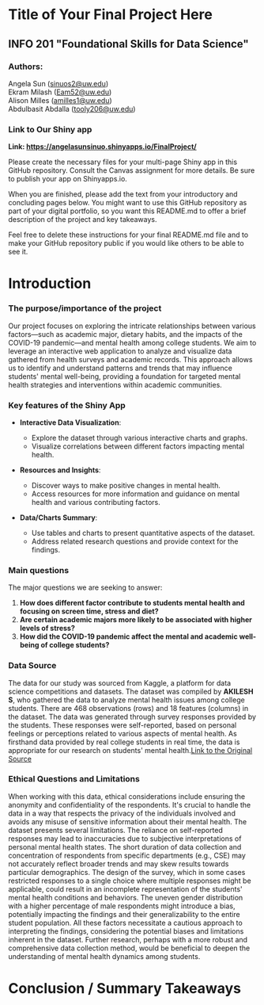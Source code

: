 # Title of Your Final Project Here 
## INFO 201 "Foundational Skills for Data Science"

### Authors:  
Angela Sun (sinuos2@uw.edu)  
Ekram Milash (Eam52@uw.edu)  
Alison Milles (amilles1@uw.edu)  
Abdulbasit Abdalla (tooly206@uw.edu) 

### Link to Our Shiny app
**Link: https://angelasunsinuo.shinyapps.io/FinalProject/**

Please create the necessary files for your multi-page Shiny app in this GitHub repository. Consult the Canvas assignment for more details. Be sure to publish your app on Shinyapps.io.

When you are finished, please add the text from your introductory and concluding pages below. You might want to use this GitHub repository as part of your digital portfolio, so you want this README.md to offer a brief description of the project and key takeaways.

Feel free to delete these instructions for your final README.md file and to make your GitHub repository public if you would like others to be able to see it. 

# Introduction

### The purpose/importance of the project
Our project focuses on exploring the intricate relationships between various factors—such as academic major, dietary habits, and the impacts of the COVID-19 pandemic—and mental health among college students. We aim to leverage an interactive web application to analyze and visualize data gathered from health surveys and academic records. This approach allows us to identify and understand patterns and trends that may influence students' mental well-being, providing a foundation for targeted mental health strategies and interventions within academic communities.

### Key features of the Shiny App
- **Interactive Data Visualization**: 
  - Explore the dataset through various interactive charts and graphs.
  - Visualize correlations between different factors impacting mental health.
  
- **Resources and Insights**: 
  - Discover ways to make positive changes in mental health.
  - Access resources for more information and guidance on mental health and various contributing factors.
  
- **Data/Charts Summary**: 
  - Use tables and charts to present quantitative aspects of the dataset.
  - Address related research questions and provide context for the findings.

### Main questions
The major questions we are seeking to answer:

1. **How does different factor contribute to students mental health and focusing on screen time, stress and diet?**
2. **Are certain academic majors more likely to be associated with higher levels of stress?**
3. **How did the COVID-19 pandemic affect the mental and academic well-being of college students?**

### Data Source
The data for our study was sourced from Kaggle, a platform for data science competitions and datasets. The dataset was compiled by **AKILESH S**, who gathered the data to analyze mental health issues among college students. There are 468 observations (rows) and 18 features (columns) in the dataset. The data was generated through survey responses provided by the students. These responses were self-reported, based on personal feelings or perceptions related to various aspects of mental health. As firsthand data provided by real college students in real time, the data is appropriate for our research on students' mental health.[Link to the Original Source](https://www.kaggle.com/datasets/akilesh23/student-mental-health-issues/data)

### Ethical Questions and Limitations
When working with this data, ethical considerations include ensuring the anonymity and confidentiality of the respondents. It's crucial to handle the data in a way that respects the privacy of the individuals involved and avoids any misuse of sensitive information about their mental health. The dataset presents several limitations. The reliance on self-reported responses may lead to inaccuracies due to subjective interpretations of personal mental health states. The short duration of data collection and concentration of respondents from specific departments (e.g., CSE) may not accurately reflect broader trends and may skew results towards particular demographics. The design of the survey, which in some cases restricted responses to a single choice where multiple responses might be applicable, could result in an incomplete representation of the students' mental health conditions and behaviors. The uneven gender distribution with a higher percentage of male respondents might introduce a bias, potentially impacting the findings and their generalizability to the entire student population. All these factors necessitate a cautious approach to interpreting the findings, considering the potential biases and limitations inherent in the dataset. Further research, perhaps with a more robust and comprehensive data collection method, would be beneficial to deepen the understanding of mental health dynamics among students.


# Conclusion / Summary Takeaways

